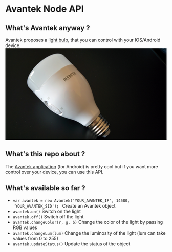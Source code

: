 # Avantek Node API

## What's Avantek anyway ?

Avantek proposes a [light bulb](http://goo.gl/AhFsDZ), that you can control with your IOS/Android device.
![Avantek light bulb](https://github.com/maxime1992/avantek-api/raw/master/img/light-bulb.jpg "Avantek light bulb")

## What's this repo about ?
The [Avantek application](https://goo.gl/w1XMBX) (for Android) is pretty cool but if you want more control over your device, you can use this API.

## What's available so far ?
- `var avantek = new Avantek('YOUR_AVANTEK_IP', 14580, 'YOUR_AVANTEK_SID');
` Create an Avantek object
- `avantek.on()` Switch on the light
- `avantek.off()` Switch off the light
- `avantek.changeColor(r, g, b)` Change the color of the light by passing RGB values
- `avantek.changeLum(lum)` Change the luminosity of the light (lum can take values from 0 to 255)
- `avantek.updateStatus()` Update the status of the object
